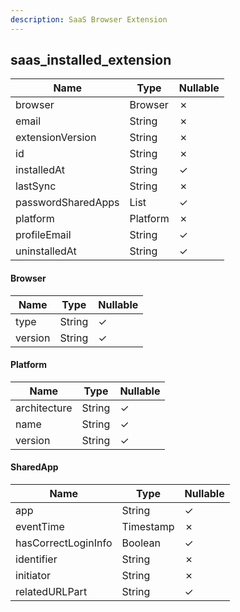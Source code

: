 ```yaml
---
description: SaaS Browser Extension
---
```

saas_installed_extension
------------------------

| **Name**           | **Type**   | **Nullable** |
| ------------------ | ---------- | ------------ |
| browser            | Browser    | &cross;      |
| email              | String     | &cross;      |
| extensionVersion   | String     | &cross;      |
| id                 | String     | &cross;      |
| installedAt        | String     | &check;      |
| lastSync           | String     | &cross;      |
| passwordSharedApps | List<List> | &check;      |
| platform           | Platform   | &cross;      |
| profileEmail       | String     | &check;      |
| uninstalledAt      | String     | &check;      |

#### Browser
| **Name** | **Type** | **Nullable** |
| -------- | -------- | ------------ |
| type     | String   | &check;      |
| version  | String   | &check;      |

#### Platform
| **Name**     | **Type** | **Nullable** |
| ------------ | -------- | ------------ |
| architecture | String   | &check;      |
| name         | String   | &check;      |
| version      | String   | &check;      |

#### SharedApp
| **Name**            | **Type**  | **Nullable** |
| ------------------- | --------- | ------------ |
| app                 | String    | &check;      |
| eventTime           | Timestamp | &cross;      |
| hasCorrectLoginInfo | Boolean   | &check;      |
| identifier          | String    | &cross;      |
| initiator           | String    | &cross;      |
| relatedURLPart      | String    | &check;      |
